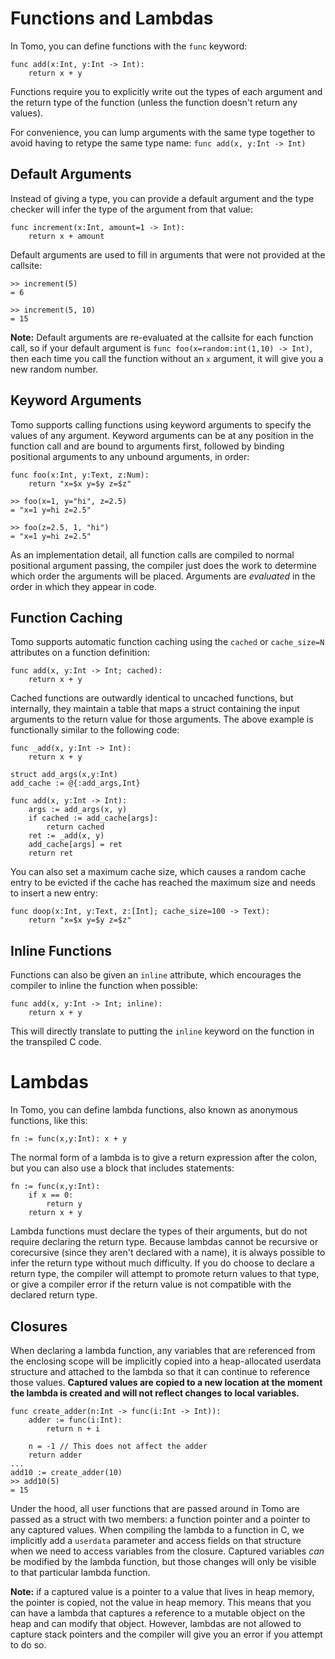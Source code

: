 # Functions and Lambdas

In Tomo, you can define functions with the `func` keyword:

```tomo
func add(x:Int, y:Int -> Int):
    return x + y
```

Functions require you to explicitly write out the types of each argument and
the return type of the function (unless the function doesn't return any values).

For convenience, you can lump arguments with the same type together to avoid
having to retype the same type name: `func add(x, y:Int -> Int)`

## Default Arguments

Instead of giving a type, you can provide a default argument and the type
checker will infer the type of the argument from that value:

```tomo
func increment(x:Int, amount=1 -> Int):
    return x + amount
```

Default arguments are used to fill in arguments that were not provided at the
callsite:

```tomo
>> increment(5)
= 6

>> increment(5, 10)
= 15
```

**Note:** Default arguments are re-evaluated at the callsite for each function
call, so if your default argument is `func foo(x=random:int(1,10) -> Int)`, then
each time you call the function without an `x` argument, it will give you a new
random number.

## Keyword Arguments

Tomo supports calling functions using keyword arguments to specify the values
of any argument. Keyword arguments can be at any position in the function call
and are bound to arguments first, followed by binding positional arguments to
any unbound arguments, in order:

```tomo
func foo(x:Int, y:Text, z:Num):
    return "x=$x y=$y z=$z"

>> foo(x=1, y="hi", z=2.5)
= "x=1 y=hi z=2.5"

>> foo(z=2.5, 1, "hi")
= "x=1 y=hi z=2.5"
```

As an implementation detail, all function calls are compiled to normal
positional argument passing, the compiler just does the work to determine which
order the arguments will be placed. Arguments are _evaluated_ in the order in
which they appear in code.

## Function Caching

Tomo supports automatic function caching using the `cached` or `cache_size=N`
attributes on a function definition:

```tomo
func add(x, y:Int -> Int; cached):
    return x + y
```

Cached functions are outwardly identical to uncached functions, but internally,
they maintain a table that maps a struct containing the input arguments to the
return value for those arguments. The above example is functionally similar to
the following code:

```tomo
func _add(x, y:Int -> Int):
    return x + y

struct add_args(x,y:Int)
add_cache := @{:add_args,Int}

func add(x, y:Int -> Int):
    args := add_args(x, y)
    if cached := add_cache[args]:
        return cached
    ret := _add(x, y)
    add_cache[args] = ret
    return ret
```

You can also set a maximum cache size, which causes a random cache entry to be
evicted if the cache has reached the maximum size and needs to insert a new
entry:

```tomo
func doop(x:Int, y:Text, z:[Int]; cache_size=100 -> Text):
    return "x=$x y=$y z=$z"
```

## Inline Functions

Functions can also be given an `inline` attribute, which encourages the
compiler to inline the function when possible:

```tomo
func add(x, y:Int -> Int; inline):
    return x + y
```

This will directly translate to putting the `inline` keyword on the function in
the transpiled C code.

# Lambdas

In Tomo, you can define lambda functions, also known as anonymous functions, like
this:

```tomo
fn := func(x,y:Int): x + y
```

The normal form of a lambda is to give a return expression after the colon,
but you can also use a block that includes statements:

```tomo
fn := func(x,y:Int):
    if x == 0:
        return y
    return x + y
```

Lambda functions must declare the types of their arguments, but do not require
declaring the return type. Because lambdas cannot be recursive or corecursive
(since they aren't declared with a name), it is always possible to infer the
return type without much difficulty. If you do choose to declare a return type,
the compiler will attempt to promote return values to that type, or give a
compiler error if the return value is not compatible with the declared return
type.

## Closures

When declaring a lambda function, any variables that are referenced from the
enclosing scope will be implicitly copied into a heap-allocated userdata
structure and attached to the lambda so that it can continue to reference those
values. **Captured values are copied to a new location at the moment the lambda
is created and will not reflect changes to local variables.**

```tomo
func create_adder(n:Int -> func(i:Int -> Int)):
    adder := func(i:Int):
        return n + i

    n = -1 // This does not affect the adder
    return adder
...
add10 := create_adder(10)
>> add10(5)
= 15
```

Under the hood, all user functions that are passed around in Tomo are passed as
a struct with two members: a function pointer and a pointer to any captured
values. When compiling the lambda to a function in C, we implicitly add a
`userdata` parameter and access fields on that structure when we need to access
variables from the closure. Captured variables _can_ be modified by the lambda
function, but those changes will only be visible to that particular lambda
function.

**Note:** if a captured value is a pointer to a value that lives in heap
memory, the pointer is copied, not the value in heap memory. This means that
you can have a lambda that captures a reference to a mutable object on the heap
and can modify that object. However, lambdas are not allowed to capture stack
pointers and the compiler will give you an error if you attempt to do so.
